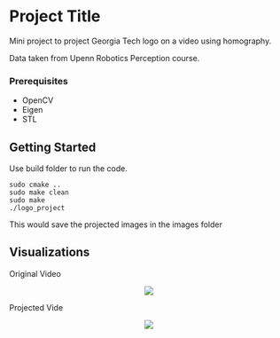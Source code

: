 # Project Title

Mini project to project Georgia Tech logo on a video using homography.

Data taken from Upenn Robotics Perception course.

### Prerequisites

* OpenCV
* Eigen
* STL


## Getting Started

Use build folder to run the code.

```
sudo cmake ..
sudo make clean
sudo make
./logo_project
```
This would save the projected images in the images folder

## Visualizations

Original Video

<p align="center">
  <img src="https://github.com/siddharth691/GeorgiaTech-Logo-Projection/blob/master/initial.avi">
</p>

Projected Vide

<p align="center">
  <img src="https://github.com/siddharth691/GeorgiaTech-Logo-Projection/blob/master/final.avi">
</p>	

